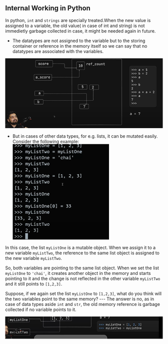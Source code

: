## Internal Working in Python 

In python, `int` and `strings` are specially treated.When the new value is assigned to a variable, the old value( in case of int and string) is not immedietly garbage collected in case, it might be needed again in future.


- The datatypes are not assigned to the variable but to the storing container or reference in the memory itself so we can say that no datatypes are associated with the variables.

![alt text](image-4.png)


- But in cases of other data types, for e.g. lists, it can be mutated easily. Consider the following example:
![alt text](image-5.png)


In this case, the list `myListOne` is a mutable object. When we assign it to a new variable `myListTwo`,
the reference to the same list object is assigned to the new variable `myListTwo`.

 So, both variables are pointing
to the same list object. When we set the list `myListOne` to `'chai'`, it creates another object in the memory and starts pointing to it and the change is not reflected in
the other variable `myListTwo` and it still points to `[1,2,3]`.

Suppose, if we again set the list `myListOne` to `[1,2,3]`, what do you think will the two variables point to the same memory? ---
The answer is no, as in case of data types aside `int` and `str`, the old memory reference is garbage collected if no variable points to it.

![alt text](image-6.png)

